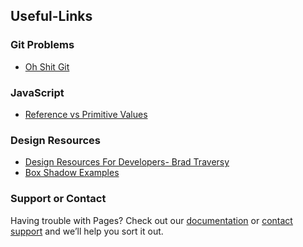 ## Useful-Links

### Git Problems
- [Oh Shit Git](https://ohshitgit.com/)


### JavaScript
- [Reference vs Primitive Values](https://academind.com/tutorials/reference-vs-primitive-values)

### Design Resources
- [Design Resources For Developers- Brad Traversy](https://github.com/bradtraversy/design-resources-for-developers)
- [Box Shadow Examples](https://getcssscan.com/css-box-shadow-examples)

### Support or Contact

Having trouble with Pages? Check out our [documentation](https://docs.github.com/categories/github-pages-basics/) or [contact support](https://support.github.com/contact) and we’ll help you sort it out.
